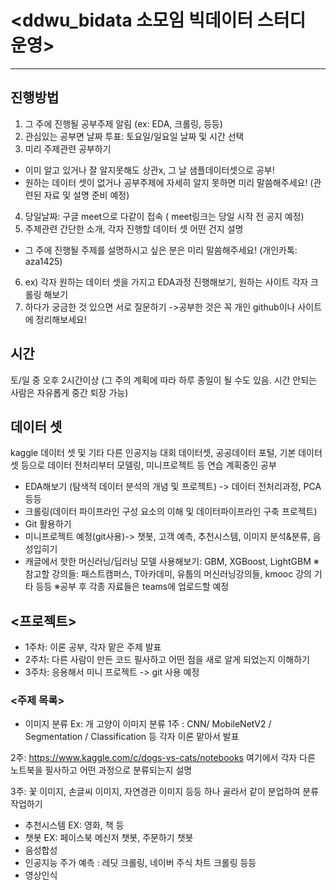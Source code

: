 # <ddwu_bidata 소모임 빅데이터 스터디 운영>
---
## 진행방법
1. 그 주에 진행될 공부주제 알림 (ex: EDA, 크롤링, 등등)
2. 관심있는 공부면 날짜 투표: 토요일/일요일 날짜 및 시간 선택 
3. 미리 주제관련 공부하기 
- 이미 알고 있거나 잘 알지못해도 상관x, 그 날 샘플데이터셋으로 공부!
- 원하는 데이터 셋이 없거나 공부주제에 자세히 알지 못하면 미리 말씀해주세요! (관련된 자료 및 설명 준비 예정)
4. 당일날짜: 구글 meet으로 다같이 접속 ( meet링크는 당일 시작 전 공지 예정)
5. 주제관련 간단한 소개, 각자 진행할 데이터 셋 어떤 건지 설명
- 그 주에 진행될 주제를 설명하시고 싶은 분은 미리 말씀해주세요! (개인카톡: aza1425)
6. ex) 각자 원하는 데이터 셋을 가지고 EDA과정 진행해보기, 원하는 사이트 각자 크롤링 해보기 
7. 하다가 궁금한 것 있으면 서로 질문하기 
->공부한 것은 꼭 개인 github이나 사이트에 정리해보세요! 
## 시간
토/일 중 오후 2시간이상 (그 주의 계획에 따라 하루 종일이 될 수도 있음. 
시간 안되는 사람은 자유롭게 중간 퇴장 가능) 
## 데이터 셋
kaggle 데이터 셋 및 기타 다른 인공지능 대회 데이터셋, 공공데이터 포털, 기본 데이터 셋 등으로 데이터 전처리부터 모델링, 미니프로젝트 등 연습
계획중인 공부
-	EDA해보기 (탐색적 데이터 분석의 개념 및 프로젝트) -> 데이터 전처리과정, PCA 등등
-	크롤링(데이터 파이프라인 구성 요소의 이해 및 데이터파이프라인 구축 프로젝트)
-	Git 활용하기
-	미니프로젝트 예정(git사용)-> 챗봇, 고객 예측, 추천시스템, 이미지 분석&분류, 음성입히기
-	캐글에서 핫한 머신러닝/딥러닝 모델 사용해보기: GBM, XGBoost, LightGBM
※참고할 강의들: 패스트캠퍼스, T아카데미, 유툽의 머신러닝강의들, kmooc 강의 기타 등등
※공부 후 각종 자료들은 teams에 업로드할 예정

## <프로젝트> 
- 1주차: 이론 공부, 각자 맡은 주제 발표
- 2주차: 다른 사람이 만든 코드 필사하고 어떤 점을 새로 알게 되었는지 이해하기
- 3주차: 응용해서 미니 프로젝트 -> git 사용 예정

### <주제 목록>
-	이미지 분류
Ex:
개 고양이 이미지 분류 
  1주 : CNN/ MobileNetV2 / Segmentation / Classification 등 각자 이론 맡아서 발표 
  
  2주: https://www.kaggle.com/c/dogs-vs-cats/notebooks 여기에서 각자 다른 노트북을 필사하고 어떤 과정으로 분류되는지 설명
  
  3주: 꽃 이미지, 손글씨 이미지, 자연경관 이미지 등등 하나 골라서 같이 분업하여 분류작업하기

-	추천시스템
EX: 영화, 책 등
-	챗봇
EX: 페이스북 메신저 챗봇, 주문하기 챗봇 
-	음성합성
-	인공지능 주가 예측 : 레딧 크롤링, 네이버 주식 차트 크롤링 등등 
-	영상인식

